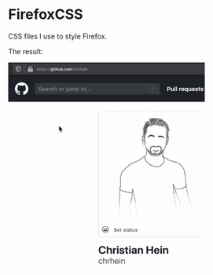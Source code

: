 # FirefoxCSS
CSS files I use to style Firefox.

The result:

<img src="https://github.com/chrhein/FirefoxCSS/raw/master/assets/preview.gif" data-canonical-src="https://github.com/chrhein/FirefoxCSS/raw/master/assets/preview.gif" width="400" height="420" />
